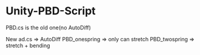# Unity-PBD-Script
PBD.cs is the old one(no AutoDiff)

New
ad.cs => AutoDiff
PBD_onespring => only can stretch
PBD_twospring => stretch + bending
